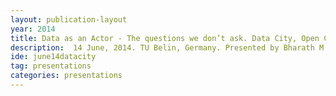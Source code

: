 ```yaml
---
layout: publication-layout
year: 2014
title: Data as an Actor - The questions we don’t ask. Data City, Open City, Our City, German Indian Conference.
description:  14 June, 2014. TU Belin, Germany. Presented by Bharath M. Palavalli.
ide: june14datacity
tag: presentations
categories: presentations
---
```

